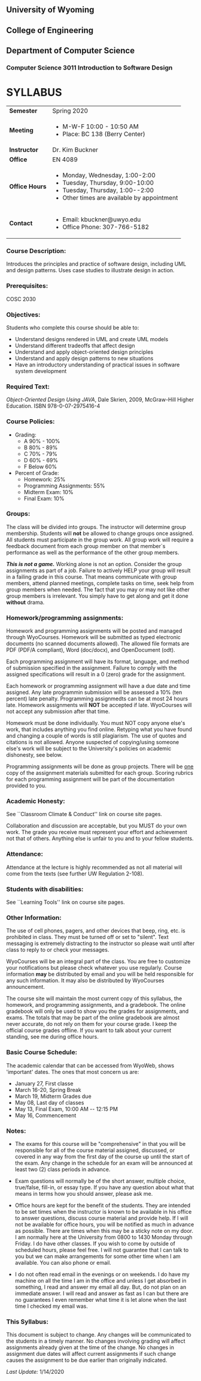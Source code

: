 ## University of Wyoming ##
## College of Engineering ##
## Department of Computer Science ##


### Computer Science 3011 Introduction to Software Design ###

# SYLLABUS #

<table borders="1">
<tr><td><b>Semester</b></td><td>Spring 2020 </td></tr>
<tr><td><b>Meeting</b> </td><td>
<ul>
<li> M-W-F 10:00 - 10:50 AM
<li> Place:  BC 138 (Berry Center)
</ul></td></tr>
<tr><td><b> Instructor </b> </td><td> Dr. Kim Buckner</td></tr>
<tr><td><b>Office</b> </td><td> EN 4089</td></tr>
<tr><td><b>Office Hours</b> </td><td>
<ul>
<li> Monday, Wednesday, 1:00-2:00
<li> Tuesday, Thursday, 9:00-10:00
<li> Tuesday, Thursday, 1:00--2:00
<li> Other times are available by appointment
</ul></td></tr>

<tr><td><b>Contact</b> </td><td>
<ul>
<li> Email: kbuckner@uwyo.edu
<li> Office Phone: 307-766-5182
</ul></td></tr>
</table>


### Course Description: 
Introduces the principles and practice of software
design, including UML and design patterns. Uses case studies to illustrate
design in action.

### Prerequisites: 
COSC 2030

### Objectives: 
Students who complete this course should be able to:


* Understand designs rendered in UML and create UML models
* Understand different tradeoffs that affect design
* Understand and apply object-oriented design principles
* Understand and apply design patterns to new situations
* Have an introductory understanding of practical issues in software
  system development


### Required Text: 
*Object-Oriented Design Using JAVA*, Dale Skrien,
2009, McGraw-Hill Higher Education. ISBN 978-0-07-2975416-4

### Course Policies: 
* Grading:
  * A 90\% - 100\%
  * B 80\% - 89\%
  * C 70\% - 79\%
  * D 60\% - 69\%
  * F Below 60\%
* Percent of Grade:
  * Homework: 25\%
  * Programming Assignments: 55\%
  * Midterm Exam: 10\%
  * Final Exam: 10\%

### Groups: 
The class will be divided into groups. The instructor will determine group
membership. Students will **not** be allowed to change groups once assigned. All
students must participate in the group work.  All group work will require a
feedback document from each group member on that member`s performance as well as
the performance of the other group members.

<!--Besides the programming assignments, each group will be required to give a
presentation on a topic assigned by the instructor.  -->



***This is not a game.*** Working alone is not an option.  Consider the group
assignments as part of a job.  Failure to actively HELP your group will result
in a failing grade in this course. That means communicate with group members,
attend planned meetings, complete tasks on time, seek help from group members
when needed. The fact that you may or may not like other group members is
irrelevant. You simply have to get along and get it done **without** drama. 



### Homework/programming assignments: 

Homework and programming assignments will be posted and managed through
WyoCourses.  Homework will be submitted as typed electronic documents (no
scanned documents allowed). The allowed file formats are PDF (PDF/A compliant),
Word (doc/docx), and OpenDocument (odt).

Each programming assignment will have its format, language, and method of
submission specified in the assignment.  Failure to comply with the assigned
specifications will result in a 0 (zero) grade for the assignment.  

Each homework or programming assignment will have a due date and time assigned.
Any late programmin submission will be assessed a 10% (ten percent) late
penalty. Programming assignmedts can be at most 24 hours late. Homework
assignments will **NOT** be accepted if late. WyoCourses will not accept any
submission after that time.

Homework must be done individually. You must NOT copy anyone else's work, that
includes anything you find online. Retyping what you have found and changing a
couple of words is still plagiarism. The use of quotes and citations is not
allowed. Anyone suspected of copying/using someone else's work will be subject
to the University's policies on academic dishonesty, see below.

Programming assignments will be done as group projects. There will be <u>one</u>
copy of the assignment materials submitted for each group.  Scoring rubrics for
each programming assignment will be part of the documentation provided to you.

<!--
#### Presentations: #### 

Each group will give a presentation to the class.


* A presentation by each group, during class, will count as one of the
regular lectures. Each presentation will be accompanied by a separate
bibliography that will be submitted to the instructor. Each presentation will be
worth 40 points.

* __Every__ student will be expected to attend __every__ group presentation.
Attendance will be taken by completion of a feedback form on the presentation.
Attendance will be worth 5 points per presentation.-->



### Academic Honesty:
See ``Classroom Climate \& Conduct'' link on course site pages.



Collaboration and discussion are acceptable, but you MUST do your own work. The
grade you receive must represent your effort and achievement not that of others.
Anything else is unfair to you and to your fellow students.

### Attendance: 

Attendance at the lecture is highly recommended as not all material will come
from the texts (see further UW Regulation 2-108). 
<!--Attendance of all members of each group is required for the presentations.
-->

### Students with disabilities: 
See ``Learning Tools'' link on course site pages. 


### Other Information: 

The use of cell phones, pagers, and other devices that beep, ring, etc. is
prohibited in class. They must be turned off or set to "silent". Text messaging
is extremely distracting to the instructor so please wait until after class to
reply to or check your messages.

WyoCourses will be an integral part of the class.  You are free to customize
your notifications but please check whatever you use regularly.  Course
information **may** be distributed by email and you will be held responsible for
any such information.  It may also be distributed by WyoCourses announcement.  

The course site will maintain the most current copy of this syllabus, the
homework, and programming assignments, and a gradebook. The online gradebook
will only be used to show you the grades for assignments, and exams. The totals
that may be part of the online gradebook are almost never accurate, do not rely
on them for your course grade. I keep the official course grades offline. If you
want to talk about your current standing, see me during office hours.


### Basic Course Schedule: 

The academic calendar that can be accessed from WyoWeb, shows 'important' dates.
The ones that most concern us are:


* January 27, First classe
* March 16-20, Spring Break
* March 19, Midterm Grades due
* May 08, Last day of classes
* May 13, Final Exam, 10:00 AM -- 12:15 PM
* May 16, Commencement



### Notes:


* The exams for this course will be "comprehensive" in that you will be
responsible for all of the course material assigned, discussed, or covered in
any way from the first day of the course up until the start of the exam.  Any
change in the schedule for an exam will be announced at least two (2) class
periods in advance.

* Exam questions will normally be of the short answer, multiple choice,
true/false, fill-in, or essay type. If you have any question about what that
means in terms how you should answer, please ask me.  


* Office hours are kept for the benefit of the students. They are intended
to be set times when the instructor is known to be available in his office to
answer questions, discuss course material and provide help. If I will not be
available for office hours, you will be notified as much in advance as possible.
There are times when this may be a sticky note on my door. I am normally here at
the University from 0800 to 1430 Monday through Friday.  I do have other
classes. If you wish to come by outside of scheduled hours, please feel free.  I
will not guarantee that I can talk to you but we can make arrangements for some
other time when I am available. You can also phone or email.

* I do not often read email in the evenings or on weekends.  I do have my
machine on all the time I am in the office and unless I get absorbed in
something, I read and answer my email all day. But, do not plan on an immediate
answer. I will read and answer as fast as I can but there are no guarantees I
even remember what time it is let alone when the last time I checked my email
was.  


### This Syllabus: 

This document is subject to change. Any changes will be communicated to the
students in a timely manner. No changes involving grading will affect
assignments already given at the time of the change. No changes in assignment
due dates will affect current assignments if such change causes the assignment
to be due earlier than originally indicated.

*Last Update:* 1/14/2020

